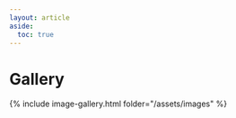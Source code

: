 ```yaml
---
layout: article
aside:
  toc: true
---
```


# Gallery

{% include image-gallery.html folder="/assets/images" %}
